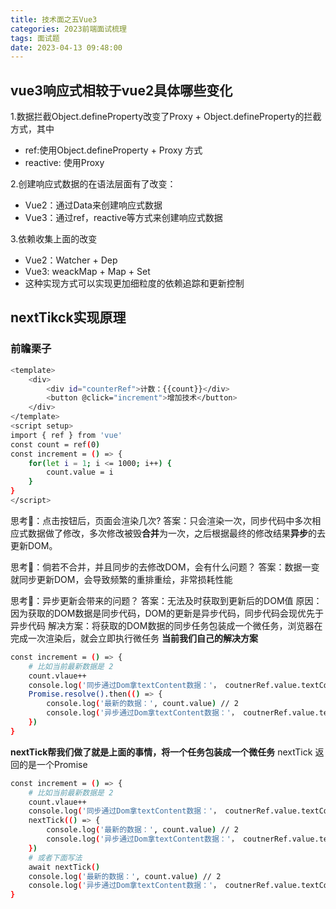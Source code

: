 ```yaml
---
title: 技术面之五Vue3
categories: 2023前端面试梳理
tags: 面试题
date: 2023-04-13 09:48:00
---
```


## vue3响应式相较于vue2具体哪些变化
1.数据拦截Object.defineProperty改变了Proxy + Object.defineProperty的拦截方式，其中
* ref:使用Object.defineProperty + Proxy 方式
* reactive: 使用Proxy

2.创建响应式数据的在语法层面有了改变：
* Vue2：通过Data来创建响应式数据
* Vue3：通过ref，reactive等方式来创建响应式数据

3.依赖收集上面的改变
* Vue2：Watcher + Dep
* Vue3: weackMap + Map + Set
* 这种实现方式可以实现更加细粒度的依赖追踪和更新控制 

## nextTikck实现原理
### 前瞻栗子
```bash
<template>
    <div>
        <div id="counterRef">计数：{{count}}</div>
        <button @click="increment">增加技术</button>
    </div>
</template>
<script setup>
import { ref } from 'vue'
const count = ref(0)
const increment = () => {
    for(let i = 1; i <= 1000; i++) {
        count.value = i
    }
}
</script>
```
思考🤔：点击按钮后，页面会渲染几次?
答案：只会渲染一次，同步代码中多次相应式数据做了修改，多次修改被毁**合并**为一次，之后根据最终的修改结果**异步**的去更新DOM。

思考🤔：倘若不合并，并且同步的去修改DOM，会有什么问题？
答案：数据一变就同步更新DOM，会导致频繁的重排重绘，非常损耗性能

思考🤔：异步更新会带来的问题？
答案：无法及时获取到更新后的DOM值
原因：因为获取的DOM数据是同步代码，DOM的更新是异步代码，同步代码会现优先于异步代码
解决方案：将获取的DOM数据的同步任务包装成一个微任务，浏览器在完成一次渲染后，就会立即执行微任务
**当前我们自己的解决方案**
```bash
const increment = () => {
    # 比如当前最新数据是 2
    count.vlaue++
    console.log('同步通过Dom拿textContent数据：'， coutnerRef.value.textContent) // 1
    Promise.resolve().then(() => {
        console.log('最新的数据：', count.value) // 2
        console.log('异步通过Dom拿textContent数据：'， coutnerRef.value.textContent) // 2
    })
}
```

**nextTick帮我们做了就是上面的事情，将一个任务包装成一个微任务**
nextTick 返回的是一个Promise
```bash
const increment = () => {
    # 比如当前最新数据是 2
    count.vlaue++
    console.log('同步通过Dom拿textContent数据：'， coutnerRef.value.textContent) // 1
    nextTick(() => {
        console.log('最新的数据：', count.value) // 2
        console.log('异步通过Dom拿textContent数据：'， coutnerRef.value.textContent) // 2
    })
    # 或者下面写法
    await nextTick()
    console.log('最新的数据：', count.value) // 2
    console.log('异步通过Dom拿textContent数据：'， coutnerRef.value.textContent) // 2
}
```